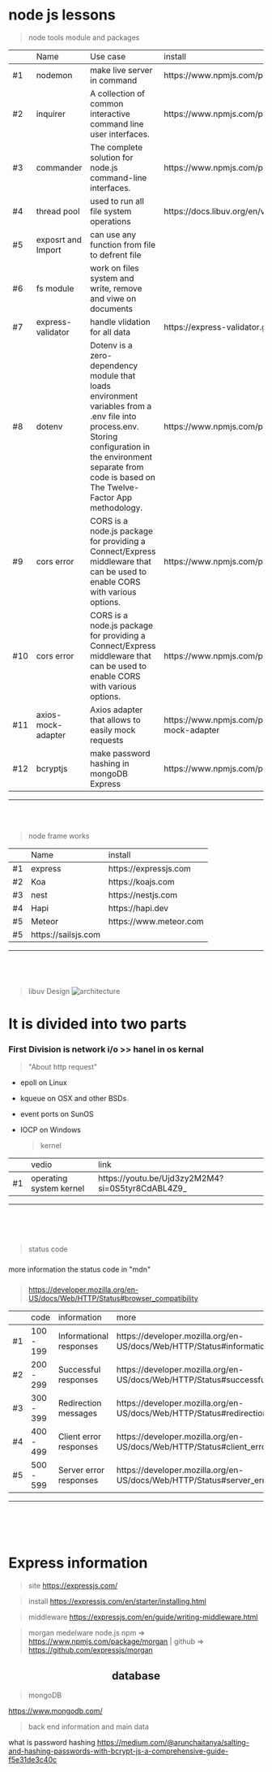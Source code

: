 <h1>node js lessons</h1>

> node tools module and packages

<table>
  <th>
    <td>Name</td>
    <td>Use case</td>
    <td>install</td>
  </th>
  <tbody>
    <tr>
      <td>#1</td>
      <td>nodemon</td>
      <td>make live server in command</td>
      <td>https://www.npmjs.com/package/nodemon</td>
    </tr>
    <tr>
      <td>#2</td>
      <td>inquirer</td>
      <td>A collection of common interactive command line user interfaces.</td>
      <td>https://www.npmjs.com/package/inquirer</td>
    </tr>
    <tr>
      <td>#3</td>
      <td>commander</td>
      <td>The complete solution for node.js command-line interfaces.</td>
      <td>https://www.npmjs.com/package/commander</td>
    </tr>
    <tr>
      <td>#4</td>
      <td>thread pool</td>
      <td> used to run all file system operations</td>
      <td>https://docs.libuv.org/en/v1.x/threadpool.html</td>
    </tr>
        <tr>
      <td>#5</td>
      <td>exposrt and Import</td>
      <td>can use any function from file to defrent file</td>
    </tr>
    <tr>
      <td>#6</td>
      <td>fs module</td>
      <td>work on files system and write, remove and viwe on documents</td>
    </tr>
    <tr>
      <td>#7</td>
      <td>express-validator</td>
      <td>handle vlidation for all data</td>
      <td>https://express-validator.github.io/docs/</td>
    </tr>
    <tr>
      <td>#8</td>
      <td>dotenv</td>
      <td>Dotenv is a zero-dependency module that loads environment variables from a .env file into process.env. Storing configuration in the environment separate from code is based on The Twelve-Factor App methodology.</td>
      <td>https://www.npmjs.com/package/dotenv</td>
    </tr>
    <tr>
      <td>#9</td>
      <td>cors error</td>
      <td>CORS is a node.js package for providing a Connect/Express middleware that can be used to enable CORS with various options.</td>
      <td>https://www.npmjs.com/package/cors</td>
    </tr>
    <tr>
      <td>#10</td>
      <td>cors error</td>
      <td>CORS is a node.js package for providing a Connect/Express middleware that can be used to enable CORS with various options.</td>
      <td>https://www.npmjs.com/package/cors</td>
    </tr>
    <tr>
      <td>#11</td>
      <td>axios-mock-adapter</td>
      <td>Axios adapter that allows to easily mock requests</td>
      <td>https://www.npmjs.com/package/axios-mock-adapter</td>
    </tr>
    <tr>
      <td>#12</td>
      <td>bcryptjs</td>
      <td>make password hashing in mongoDB Express</td>
      <td>https://www.npmjs.com/package/bcryptjs</td>
    </tr>
  </tbody>
</table>
<hr>
<br>
<br>


> node frame works

<table>
  <th>
    <td>Name</td>
    <td>install</td>
  </th>
  <tbody>
    <tr>
      <td>#1</td>
      <td>express</td>
      <td>https://expressjs.com</td>
    </tr>
    <tr>
      <td>#2</td>
      <td>Koa</td>
      <td>https://koajs.com</td>
    </tr>
    <tr>
      <td>#3</td>
      <td>nest</td>
      <td>https://nestjs.com</td>
    </tr>
    <tr>
      <td>#4</td>
      <td>Hapi</td>
      <td>https://hapi.dev</td>
    </tr>
    <tr>
      <td>#5</td>
      <td>Meteor</td>
      <td>https://www.meteor.com</td>
    </tr>
    <tr>
      <td>#5</td>
      <td>https://sailsjs.com</td>
    </tr>
  </tbody>
</table>
<hr>
<br>
<br>


###

> libuv Design
> ![architecture](https://github.com/ASH-Education/nodeJs_lessons/assets/124946844/4b8b6661-fd3f-4c8e-8ed0-3ace7b000a7b)

<h1>It is divided into two parts</h1>

<h3>First Division is network i/o >> hanel in os kernal</h3>

> "About http request"

- epoll on Linux
- kqueue on OSX and other BSDs
- event ports on SunOS
- IOCP on Windows

  > kernel

<table>
  <th>
    <td>vedio</td>
    <td>link</td>
  </th>
  <tbody>
    <tr>
      <td>#1</td>
      <td>operating system kernel</td>
      <td>https://youtu.be/Ujd3zy2M2M4?si=0S5tyr8CdABL4Z9_</td>
    </tr>
  </tbody>
</table>
<hr>
<br>
<br>
<br>

  > status code
###
more information the status code in "mdn"
###
> https://developer.mozilla.org/en-US/docs/Web/HTTP/Status#browser_compatibility

<table>
  <th>
    <td>code</td>
    <td>information</td>
    <td>more</td>
  </th>
  <tbody>
    <tr>
      <td>#1</td>
      <td>100 - 199</td>
      <td>Informational responses</td>
      <td>https://developer.mozilla.org/en-US/docs/Web/HTTP/Status#information_responses</td>
    </tr>
    <tr>
      <td>#2</td>
      <td>200 - 299</td>
      <td>Successful responses</td>
      <td>https://developer.mozilla.org/en-US/docs/Web/HTTP/Status#successful_responses</td>
    </tr>
    <tr>
      <td>#3</td>
      <td>300 - 399</td>
      <td>Redirection messages</td>
      <td>https://developer.mozilla.org/en-US/docs/Web/HTTP/Status#redirection_messages</td>
    </tr>
    <tr>
      <td>#4</td>
      <td>400 - 499</td>
      <td>Client error responses</td>
      <td>https://developer.mozilla.org/en-US/docs/Web/HTTP/Status#client_error_responses</td>
    </tr>
    <tr>
      <td>#5</td>
      <td>500 - 599</td>
      <td>Server error responses</td>
      <td>https://developer.mozilla.org/en-US/docs/Web/HTTP/Status#server_error_responses</td>
    </tr>
  </tbody>
</table>

<hr>
<br>
<br>
<br>

<h1>Express information</h1>

  >  site https://expressjs.com/

  > install https://expressjs.com/en/starter/installing.html

  > middleware https://expressjs.com/en/guide/writing-middleware.html

  > morgan medelware node.js npm => https://www.npmjs.com/package/morgan | github => https://github.com/expressjs/morgan

###

<h2 align="center">database</h2>

  > mongoDB

https://www.mongodb.com/


  > back end information and main data

what is password hashing 
https://medium.com/@arunchaitanya/salting-and-hashing-passwords-with-bcrypt-js-a-comprehensive-guide-f5e31de3c40c
